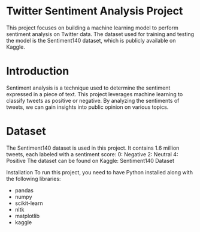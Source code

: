 # Twitter Sentiment Analysis Project
This project focuses on building a machine learning model to perform sentiment analysis on Twitter data. The dataset used for training and testing the model is the Sentiment140 dataset, which is publicly available on Kaggle.

# Introduction
Sentiment analysis is a technique used to determine the sentiment expressed in a piece of text. This project leverages machine learning to classify tweets as positive or negative. By analyzing the sentiments of tweets, we can gain insights into public opinion on various topics.

# Dataset
The Sentiment140 dataset is used in this project. It contains 1.6 million tweets, each labeled with a sentiment score:
0: Negative
2: Neutral
4: Positive
The dataset can be found on Kaggle: Sentiment140 Dataset

Installation
To run this project, you need to have Python installed along with the following libraries:
- pandas
- numpy
- scikit-learn
- nltk
- matplotlib
- kaggle
